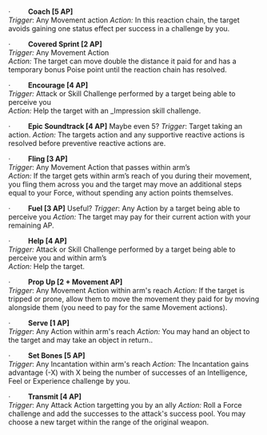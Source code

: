·         **Coach \[5 AP]**  
_Trigger_: Any Movement action
_Action:_ In this reaction chain, the target avoids gaining one status effect per success in a challenge by you.

·         **Covered Sprint \[2 AP]**  
_Trigger:_ Any Movement Action  
_Action:_ The target can move double the distance it paid for and has a temporary bonus Poise point until the reaction chain has resolved.

·         **Encourage \[4 AP]**  
_Trigger:_ Attack or Skill Challenge performed by a target being able to perceive you  
_Action:_ Help the target with an _Impression skill challenge.

·         **Epic Soundtrack \[4 AP]**  Maybe even 5?
_Trigger_: Target taking an action. 
_Action:_ The targets action and any supportive reactive actions is resolved before preventive reactive actions are.

·         **Fling \[3 AP]**  
_Trigger_: Any Movement Action that passes within arm’s  
_Action:_ If the target gets within arm’s reach of you during their movement, you fling them across you and the target may move an additional steps equal to your Force, without spending any action points themselves.

·         **Fuel \[3 AP]**  Useful?
_Trigger_: Any Action by a target being able to perceive you
_Action:_ The target may pay for their current action with your remaining AP.

·         **Help \[4 AP]**  
_Trigger:_ Attack or Skill Challenge performed by a target being able to perceive you and within arm’s  
_Action:_ Help the target.

·         **Prop Up \[2 + Movement AP]**  
_Trigger_: Any Movement Action within arm's reach
_Action:_ If the target is tripped or prone, allow them to move the movement they paid for by moving alongside them (you need to pay for the same Movement actions).

·         **Serve \[1 AP]**  
_Trigger_: Any Action within arm's reach
_Action:_ You may hand an object to the target and may take an object in return..

·         **Set Bones \[5 AP]**  
_Trigger_: Any Incantation within arm's reach
_Action:_ The Incantation gains advantage (-X) with X being the number of successes of an Intelligence, Feel or Experience challenge by you.

·         **Transmit \[4 AP]**  
_Trigger_: Any Attack Action targetting you by an ally
_Action:_ Roll a Force challenge and add the successes to the attack's success pool. You may choose a new target within the range of the original weapon.